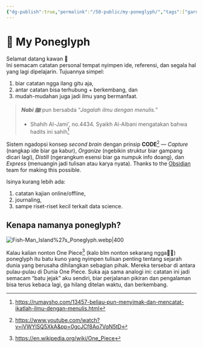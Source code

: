 ```yaml
---
{"dg-publish":true,"permalink":"/50-public/my-poneglyph/","tags":["gardenEntry"]}
---
```



# 🌱 My Poneglyph 
Selamat datang kawan 👋  
Ini semacam catatan personal tempat nyimpen ide, referensi, dan segala hal yang lagi dipelajarin. Tujuannya simpel: 
1. biar catatan ngga ilang gitu aja, 
2. antar catatan bisa terhubung + berkembang, dan 
3. mudah-mudahan juga jadi ilmu yang bermanfaat.

>  ***Nabi ﷺ***  pun bersabda “_Jagalah ilmu dengan menulis._”
>  - Shahih Al-Jami’, no.4434. Syaikh Al-Albani mengatakan bahwa hadits ini sahih[^1]

Sistem ngadopsi konsep _second brain_ dengan prinsip **CODE**[^2] — _Capture_ (nangkap ide biar ga kabur), _Organize_ (ngebikin struktur biar gampang dicari lagi), _Distill_ (ngerangkum esensi biar ga numpuk info doang), dan _Express_ (menuangin jadi tulisan atau karya nyata). Thanks to the [Obsidian](https://obsidian.md/) team for making this possible.

 Isinya kurang lebih ada: 
1. catatan kajian online/offline, 
2. journaling, 
3. sampe riset-riset kecil terkait data science.

## Kenapa namanya poneglyph?

![Fish-Man_Island%27s_Poneglyph.webp|400](/img/user/40%20-%20Obsidian/Assets/Fish-Man_Island%2527s_Poneglyph.webp)

Kalau kalian nonton One Piece[^3] (kalo blm nonton sekarang ngga🫵😁) poneglyph itu batu kuno yang nyimpen tulisan penting tentang sejarah dunia yang berusaha dihilangkan sebagian pihak. Mereka tersebar di antara pulau-pulau di Dunia One Piece. Suka aja sama analogi ini: catatan ini jadi semacam “batu jejak” aku sendiri, biar perjalanan pikiran dan pengalaman bisa terus kebaca lagi, ga hilang ditelan waktu, dan berkembang. 



[^1]: https://rumaysho.com/13457-beliau-pun-menyimak-dan-mencatat-ikatlah-ilmu-dengan-menulis.html
	

[^2]: https://www.youtube.com/watch?v=jVWYlSQ5XkA&pp=0gcJCf8Ao7VqN5tD

[^3]: https://en.wikipedia.org/wiki/One_Piece
